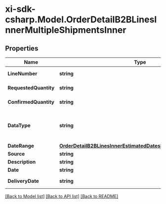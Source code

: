 # xi-sdk-csharp.Model.OrderDetailB2BLinesInnerMultipleShipmentsInner

## Properties

Name | Type | Description | Notes
------------ | ------------- | ------------- | -------------
**LineNumber** | **string** | Line number. | [optional] 
**RequestedQuantity** | **string** | Requested quantity. | [optional] 
**ConfirmedQuantity** | **string** | Confirmed quantity. | [optional] 
**DataType** | **string** | Date type. Example Single or multiple dates. | [optional] 
**DateRange** | [**OrderDetailB2BLinesInnerEstimatedDatesInnerShipShipDateRange**](OrderDetailB2BLinesInnerEstimatedDatesInnerShipShipDateRange.md) |  | [optional] 
**Source** | **string** | Source. | [optional] 
**Description** | **string** | Description. | [optional] 
**Date** | **string** | Date. | [optional] 
**DeliveryDate** | **string** | Delivery date. | [optional] 

[[Back to Model list]](../README.md#documentation-for-models) [[Back to API list]](../README.md#documentation-for-api-endpoints) [[Back to README]](../README.md)


